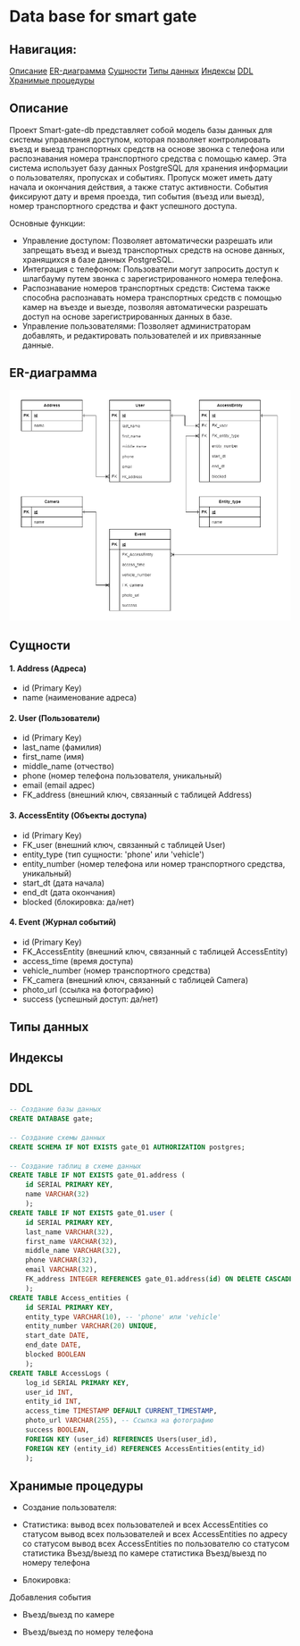 # Data base for smart gate

## Навигация:
[Описание](#title1)
[ER-диаграмма](#title2)
[Сущности](#title3)
[Типы данных](#title4)
[Индексы](#title5)
[DDL](#title6)
[Хранимые процедуры](#title7)


## <a id="title1">Описание</a>
Проект Smart-gate-db представляет собой модель базы данных для системы управления доступом, которая позволяет контролировать въезд и выезд транспортных средств на основе звонка с телефона или распознавания номера транспортного средства с помощью камер. Эта система использует базу данных PostgreSQL для хранения информации о пользователях, пропусках и событиях.
Пропуск может иметь дату начала и окончания действия, а также статус активности. События фиксируют дату и время проезда, тип события (въезд или выезд), номер транспортного средства и факт успешного доступа.

Основные функции:  
- Управление доступом: Позволяет автоматически разрешать или запрещать въезд и выезд транспортных средств на основе данных, хранящихся в базе данных PostgreSQL.  
- Интеграция с телефоном: Пользователи могут запросить доступ к шлагбауму путем звонка с зарегистрированного номера телефона.  
- Распознавание номеров транспортных средств: Система также способна распознавать номера транспортных средств с помощью камер на въезде и выезде, позволяя автоматически разрешать доступ на основе зарегистрированных данных в базе.  
- Управление пользователями: Позволяет администраторам добавлять, и редактировать пользователей и их привязанные данные.  

## <a id="title2">ER-диаграмма</a>
![](erd.png)
## <a id="title3">Сущности</a>
#### 1. Address (Адреса)  
- id (Primary Key)
- name  (наименование адреса)

#### 2. User (Пользователи)
- id (Primary Key)
- last_name (фамилия)
- first_name (имя)
- middle_name (отчество)
- phone (номер телефона пользователя, уникальный)
- email (email адрес)
- FK_address (внешний ключ, связанный с таблицей Address)

#### 3. AccessEntity (Объекты доступа)
- id (Primary Key)
- FK_user (внешний ключ, связанный с таблицей User)
- entity_type (тип сущности: 'phone' или 'vehicle')
- entity_number (номер телефона или номер транспортного средства, уникальный)
- start_dt (дата начала)
- end_dt (дата окончания)
- blocked (блокировка: да/нет)

#### 4. Event (Журнал событий)
- id (Primary Key)
- FK_AccessEntity (внешний ключ, связанный с таблицей AccessEntity)
- access_time (время доступа)
- vehicle_number (номер транспортного средства)
- FK_camera (внешний ключ, связанный с таблицей Camera)
- photo_url (cсылка на фотографию)
- success (успешный доступ: да/нет)

## <a id="title4">Типы данных</a>

## <a id="title5">Индексы</a>

## <a id="title6">DDL</a>
```sql
-- Создание базы данных
CREATE DATABASE gate;

-- Создание схемы данных
CREATE SCHEMA IF NOT EXISTS gate_01 AUTHORIZATION postgres;

-- Создание таблиц в схеме данных
CREATE TABLE IF NOT EXISTS gate_01.address (
	id SERIAL PRIMARY KEY,
	name VARCHAR(32)
	);
CREATE TABLE IF NOT EXISTS gate_01.user (
	id SERIAL PRIMARY KEY,
	last_name VARCHAR(32),
	first_name VARCHAR(32),
	middle_name VARCHAR(32),
	phone VARCHAR(32),
	email VARCHAR(32),
	FK_address INTEGER REFERENCES gate_01.address(id) ON DELETE CASCADE
	);
CREATE TABLE Access_entities (
    id SERIAL PRIMARY KEY,
    entity_type VARCHAR(10), -- 'phone' или 'vehicle'
    entity_number VARCHAR(20) UNIQUE,
    start_date DATE,
    end_date DATE,
    blocked BOOLEAN
	);
CREATE TABLE AccessLogs (
    log_id SERIAL PRIMARY KEY,
    user_id INT,
    entity_id INT,
    access_time TIMESTAMP DEFAULT CURRENT_TIMESTAMP,
    photo_url VARCHAR(255), -- Ссылка на фотографию
    success BOOLEAN,
    FOREIGN KEY (user_id) REFERENCES Users(user_id),
    FOREIGN KEY (entity_id) REFERENCES AccessEntities(entity_id)
	);
```
## <a id="title7">Хранимые процедуры</a>
- Создание пользователя:

- Статистика:
вывод всех пользователей и всех AccessEntities со статусом
вывод всех пользователей и всех AccessEntities по адресу со статусом
вывод всех AccessEntities по пользователю со статусом
статистика Въезд/выезд по камере
статистика Въезд/выезд  по номеру телефона

- Блокировка:

Добавления события
- Въезд/выезд по камере

- Въезд/выезд по номеру телефона


